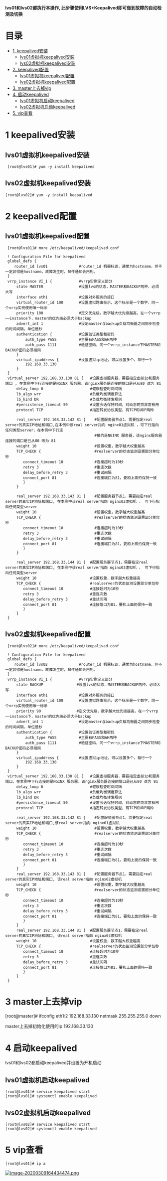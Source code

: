 
**lvs01和lvs02都执行本操作, 此步骤使用LVS+Keepalived即可做到故障的自动检测及切换**


# 目录
* [1. keepalived安装](#1-keepalived安装)
  * [lvs01虚拟机keepalived安装](#lvs01虚拟机keepalived安装)
  * [lvs02虚拟机keepalived安装](#lvs02虚拟机keepalived安装)
* [2. keepalived配置](#2-keepalived配置)
  * [lvs01虚拟机keepalived配置](#lvs01虚拟机keepalived配置)
  * [lvs02虚拟机keepalived配置](#lvs02虚拟机keepalived配置)
* [3. master上去掉vip](#3-master上去掉vip)
* [4. 启动keepalived](#4-启动keepalived)
  * [lvs01虚拟机启动keepalived](#lvs01虚拟机启动keepalived)
  * [lvs02虚拟机启动keepalived](#lvs02虚拟机启动keepalived)
* [5. vip查看](#5-vip查看)


# 1 keepalived安装

## lvs01虚拟机keepalived安装
 
     [root@lvs01]# yum -y install keepalived
     
 
## lvs02虚拟机keepalived安装

    [root@lvs02]# yum -y install keepalived


# 2 keepalived配置

## lvs01虚拟机keepalived配置


     [root@lvs01]# more /etc/keepalived/keepalived.conf

     ! Configuration File for keepalived
     global_defs {
        router_id lvs01              #router_id 机器标识，通常为hostname，但不一定非得是hostname。故障发生时，邮件通知会用到。
     }
     vrrp_instance VI_1 {            #vrrp实例定义部分
         state MASTER                #设置lvs的状态，MASTER和BACKUP两种，必须大写 
         interface eth1              #设置对外服务的接口
         virtual_router_id 100       #设置虚拟路由标示，这个标示是一个数字，同一个vrrp实例使用唯一标示 
         priority 100                #定义优先级，数字越大优先级越高，在一个vrrp——instance下，master的优先级必须大于backup
         advert_int 1                #设定master与backup负载均衡器之间同步检查的时间间隔，单位是秒
         authentication {            #设置验证类型和密码
             auth_type PASS          #主要有PASS和AH两种
             auth_pass 1111          #验证密码，同一个vrrp_instance下MASTER和BACKUP密码必须相同
         }
         virtual_ipaddress {         #设置虚拟ip地址，可以设置多个，每行一个
             192.168.33.130
         }
     }
     virtual_server 192.168.33.130 81 {   #设置虚拟服务器，需要指定虚拟ip和服务端口 , 在本例中下行连接的是NGINX 服务器，该nginx服务器连接的端口是已从80 改为 81
         delay_loop 6                     #健康检查时间间隔
         lb_algo wrr                      #负载均衡调度算法
         lb_kind DR                       #负载均衡转发规则
         #persistence_timeout 50          #设置会话保持时间，对动态网页非常有用
         protocol TCP                     #指定转发协议类型，有TCP和UDP两种
         
         real_server 192.168.33.142 81 {    #配置服务器节点1，需要指定real server的真实IP地址和端口,在本例中该real server指向 nginx01虚拟机 ，可下行指向任何类型server，在本例中下行连
                                            #接的是NGINX 服务器，该nginx服务器连接的端口是已从80 改为 81
         weight 10                          #设置权重，数字越大权重越高
         TCP_CHECK {                        #realserver的状态监测设置部分单位秒
            connect_timeout 10              #连接超时为10秒
            retry 3                         #重连次数
            delay_before_retry 3            #重试间隔
            connect_port 81                 #连接端口为81，要和上面的保持一致
            }
         }
         
         real_server 192.168.33.143 81 {    #配置服务器节点1，需要指定real server的真实IP地址和端口, 在本例中该real server指向 nginx02虚拟机 ， 可下行指向任何类型server
         weight 10                          #设置权重，数字越大权重越高
         TCP_CHECK {                        #realserver的状态监测设置部分单位秒
            connect_timeout 10              #连接超时为10秒
            retry 3                         #重连次数
            delay_before_retry 3            #重试间隔
            connect_port 81                 #连接端口为81，要和上面的保持一致
            }
         }
         
         real_server 192.168.33.144 81 {  #配置服务器节点1，需要指定real server的真实IP地址和端口, 在本例中该real server指向 nginx03虚拟机 ， 可下行指向任何类型server
         weight 10                        #设置权重，数字越大权重越高
         TCP_CHECK {                      #realserver的状态监测设置部分单位秒
            connect_timeout 10            #连接超时为10秒
            retry 3                       #重连次数
            delay_before_retry 3          #重试间隔
            connect_port 81               #连接端口为81，要和上面的保持一致
            }
         }
     }

## lvs02虚拟机keepalived配置


     [root@lvs02]# more /etc/keepalived/keepalived.conf

     ! Configuration File for keepalived
     global_defs {
        router_id lvs02              #router_id 机器标识，通常为hostname，但不一定非得是hostname。故障发生时，邮件通知会用到。
     }
     vrrp_instance VI_1 {            #vrrp实例定义部分
         state BACKUP               #设置lvs的状态，MASTER和BACKUP两种，必须大写 
         interface eth1              #设置对外服务的接口
         virtual_router_id 100       #设置虚拟路由标示，这个标示是一个数字，同一个vrrp实例使用唯一标示 
         priority 90                #定义优先级，数字越大优先级越高，在一个vrrp——instance下，master的优先级必须大于backup
         advert_int 1                #设定master与backup负载均衡器之间同步检查的时间间隔，单位是秒
         authentication {            #设置验证类型和密码
             auth_type PASS          #主要有PASS和AH两种
             auth_pass 1111          #验证密码，同一个vrrp_instance下MASTER和BACKUP密码必须相同
         }
         virtual_ipaddress {         #设置虚拟ip地址，可以设置多个，每行一个
             192.168.33.130
         }
     }
     virtual_server 192.168.33.130 81 {   #设置虚拟服务器，需要指定虚拟ip和服务端口，在本例中下行连接的是NGINX 服务器，该nginx服务器连接的端口是已从80 改为 81
         delay_loop 6                     #健康检查时间间隔
         lb_algo wrr                      #负载均衡调度算法
         lb_kind DR                       #负载均衡转发规则
         #persistence_timeout 50          #设置会话保持时间，对动态网页非常有用
         protocol TCP                     #指定转发协议类型，有TCP和UDP两种
         
         real_server 192.168.33.142 81 {    #配置服务器节点1，需要指定real server的真实IP地址和端口,该real server指向 nginx01虚拟机 
         weight 10                          #设置权重，数字越大权重越高
         TCP_CHECK {                        #realserver的状态监测设置部分单位秒
            connect_timeout 10              #连接超时为10秒
            retry 3                         #重连次数
            delay_before_retry 3            #重试间隔
            connect_port 81                 #连接端口为81，要和上面的保持一致
            }
         }
         real_server 192.168.33.143 81 {    #配置服务器节点1，需要指定real server的真实IP地址和端口, 该real server指向 nginx02虚拟机 
         weight 10                          #设置权重，数字越大权重越高
         TCP_CHECK {                        #realserver的状态监测设置部分单位秒
            connect_timeout 10              #连接超时为10秒
            retry 3                         #重连次数
            delay_before_retry 3            #重试间隔
            connect_port 81                 #连接端口为81，要和上面的保持一致
            }
         }
         real_server 192.168.33.144 81 {  #配置服务器节点1，需要指定real server的真实IP地址和端口, 该real server指向 nginx03虚拟机 
         weight 10                        #设置权重，数字越大权重越高
         TCP_CHECK {                      #realserver的状态监测设置部分单位秒
            connect_timeout 10            #连接超时为10秒
            retry 3                       #重连次数
            delay_before_retry 3          #重试间隔
            connect_port 81               #连接端口为81，要和上面的保持一致
            }
         }
     }

# 3 master上去掉vip

  [root@master]# ifconfig eth1:2 192.168.33.130 netmask 255.255.255.0 down
  
  master上去掉初始化使用的ip 192.168.33.130



# 4 启动keepalived

 lvs01和lvs02都启动keepalived并设置为开机启动
 
## lvs01虚拟机启动keepalived

    [root@lvs01]# service keepalived start
    [root@lvs01]# systemctl enable keepalived

## lvs02虚拟机启动keepalived

    [root@lvs02]# service keepalived start
    [root@lvs02]# systemctl enable keepalived


# 5 vip查看

    [root@lvs01]# ip a
    
 <a href="https://sm.ms/image/YaIUHmMOXc3egBD" target="_blank"><img src="https://i.loli.net/2020/03/09/YaIUHmMOXc3egBD.png" alt="image-20200309164434474.png"></a>

